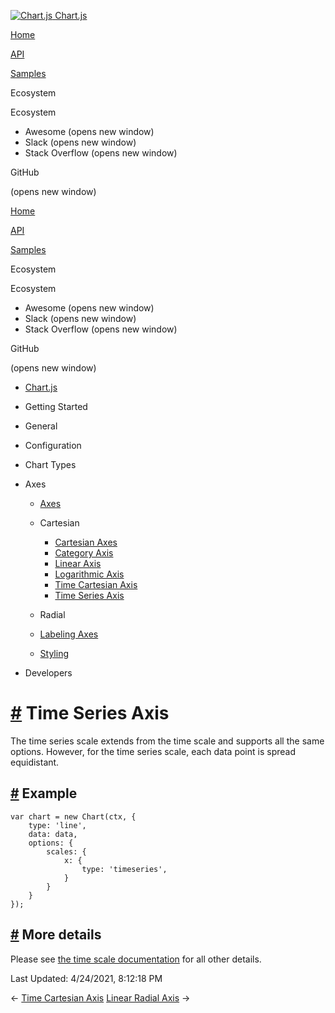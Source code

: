 <a href="/docs/3.2.0/" class="home-link router-link-active"><img src="/docs/3.2.0/favicon.ico" alt="Chart.js" class="logo" /> <span class="site-name can-hide">Chart.js</span></a>

<a href="/docs/3.2.0/" class="nav-link">Home</a>

<a href="/docs/3.2.0/api/" class="nav-link">API</a>

<a href="/docs/3.2.0/samples/" class="nav-link">Samples</a>

<span class="title">Ecosystem</span> <span class="arrow down"></span>

<span class="title">Ecosystem</span> <span class="arrow right"></span>

-   Awesome
    <span class="sr-only">(opens new window)</span>
-   Slack
    <span class="sr-only">(opens new window)</span>
-   Stack Overflow
    <span class="sr-only">(opens new window)</span>

GitHub

<span class="sr-only">(opens new window)</span>

<a href="/docs/3.2.0/" class="nav-link">Home</a>

<a href="/docs/3.2.0/api/" class="nav-link">API</a>

<a href="/docs/3.2.0/samples/" class="nav-link">Samples</a>

<span class="title">Ecosystem</span> <span class="arrow down"></span>

<span class="title">Ecosystem</span> <span class="arrow right"></span>

-   Awesome
    <span class="sr-only">(opens new window)</span>
-   Slack
    <span class="sr-only">(opens new window)</span>
-   Stack Overflow
    <span class="sr-only">(opens new window)</span>

GitHub

<span class="sr-only">(opens new window)</span>

-   <a href="/docs/3.2.0/" class="sidebar-link">Chart.js</a>
-   Getting Started <span class="arrow right"></span>

-   General <span class="arrow right"></span>

-   Configuration <span class="arrow right"></span>

-   Chart Types <span class="arrow right"></span>

-   Axes <span class="arrow down"></span>

    -   <a href="/docs/3.2.0/axes/" class="sidebar-link">Axes</a>
    -   Cartesian <span class="arrow down"></span>

        -   <a href="/docs/3.2.0/axes/cartesian/" class="sidebar-link">Cartesian Axes</a>
        -   <a href="/docs/3.2.0/axes/cartesian/category.html" class="sidebar-link">Category Axis</a>
        -   <a href="/docs/3.2.0/axes/cartesian/linear.html" class="sidebar-link">Linear Axis</a>
        -   <a href="/docs/3.2.0/axes/cartesian/logarithmic.html" class="sidebar-link">Logarithmic Axis</a>
        -   <a href="/docs/3.2.0/axes/cartesian/time.html" class="sidebar-link">Time Cartesian Axis</a>
        -   <a href="/docs/3.2.0/axes/cartesian/timeseries.html" class="active sidebar-link">Time Series Axis</a>

    -   Radial <span class="arrow right"></span>

    -   <a href="/docs/3.2.0/axes/labelling.html" class="sidebar-link">Labeling Axes</a>
    -   <a href="/docs/3.2.0/axes/styling.html" class="sidebar-link">Styling</a>

-   Developers <span class="arrow right"></span>

<a href="#time-series-axis" class="header-anchor">#</a> Time Series Axis
========================================================================

The time series scale extends from the time scale and supports all the same options. However, for the time series scale, each data point is spread equidistant.

<a href="#example" class="header-anchor">#</a> Example
------------------------------------------------------

    var chart = new Chart(ctx, {
        type: 'line',
        data: data,
        options: {
            scales: {
                x: {
                    type: 'timeseries',
                }
            }
        }
    });

<a href="#more-details" class="header-anchor">#</a> More details
----------------------------------------------------------------

Please see [the time scale documentation](/docs/3.2.0/axes/cartesian/time.html) for all other details.

<span class="prefix">Last Updated:</span> <span class="time">4/24/2021, 8:12:18 PM</span>

<span class="prev"> ← <a href="/docs/3.2.0/axes/cartesian/time.html" class="prev">Time Cartesian Axis</a> </span> <span class="next"> [Linear Radial Axis](/docs/3.2.0/axes/radial/linear.html) → </span>
